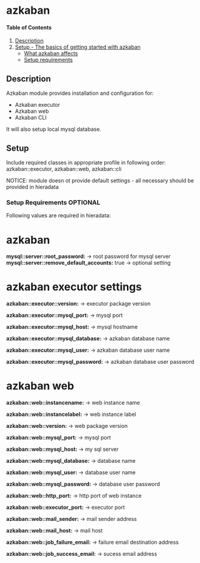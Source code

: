 # azkaban

#### Table of Contents

1. [Description](#description)
1. [Setup - The basics of getting started with azkaban](#setup)
    * [What azkaban affects](#what-azkaban-affects)
    * [Setup requirements](#setup-requirements)

## Description

Azkaban module provides installation and configuration for:
 - Azkaban executor
 - Azkaban web
 - Azkaban CLI

It will also setup local mysql database.

## Setup

Include required classes in appropriate profile in following order:
azkaban::executor, azkaban::web, azkaban::cli

NOTICE: module doesn ot provide default settings - all necessary should be provided in hieradata

### Setup Requirements **OPTIONAL**

Following values are required in hieradata:

# azkaban
**mysql::server::root_password:** -> root password for mysql server
**mysql::server::remove_default_accounts:** true -> optional setting

# azkaban executor settings
**azkaban::executor::version:** -> executor package version

**azkaban::executor::mysql_port:** -> mysql port

**azkaban::executor::mysql_host:** -> mysql hostname

**azkaban::executor::mysql_database:** -> azkaban database name 

**azkaban::executor::mysql_user:** -> azkaban database user name

**azkaban::executor::mysql_password:** -> azkaban database user password

# azkaban web
**azkaban::web::instancename:** -> web instance name

**azkaban::web::instancelabel:** -> web instance label

**azkaban::web::version:** -> web package version

**azkaban::web::mysql_port:** -> mysql port

**azkaban::web::mysql_host:** -> my sql server

**azkaban::web::mysql_database:** -> database name

**azkaban::web::mysql_user:** -> database user name

**azkaban::web::mysql_password:** -> database user password 

**azkaban::web::http_port:** -> http port of web instance

**azkaban::web::executor_port:** -> executor port

**azkaban::web::mail_sender:** -> mail sender address

**azkaban::web::mail_host:** -> mail host

**azkaban::web::job_failure_email:** -> failure email destination address

**azkaban::web::job_success_email:** -> sucess email address

